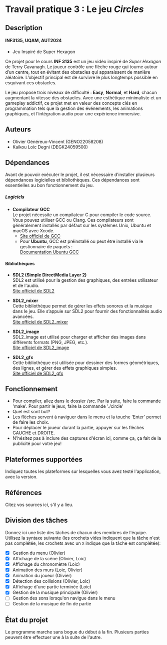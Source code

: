 # Travail pratique 3 : Le jeu *Circles*

## Description

#### INF3135, UQAM, AUT2024
* Jeu Inspiré de Super Hexagon

Ce projet pour le cours **INF 3135** est un jeu vidéo inspiré de *Super Hexagon* de Terry Cavanagh. Le joueur contrôle une flèche rouge qui tourne autour d’un centre, tout en évitant des obstacles qui apparaissent de manière aléatoire. L’objectif principal est de survivre le plus longtemps possible en esquivant ces obstacles.

Le jeu propose trois niveaux de difficulté : **Easy**, **Normal**, et **Hard**, chacun augmentant la vitesse des obstacles. Avec une esthétique minimaliste et un gameplay addictif, ce projet met en valeur des concepts clés en programmation tels que la gestion des événements, les animations graphiques, et l’intégration audio pour une expérience immersive.

## Auteurs

- Olivier Généreux-Vincent (GENO22058208)
- Kaikou Loic Degni (DEGK24059500)

## Dépendances

Avant de pouvoir exécuter le projet, il est nécessaire d'installer plusieurs dépendances logicielles et bibliothèques. Ces dépendances sont essentielles au bon fonctionnement du jeu.

##### Logiciels

- **Compilateur GCC**  
  Le projet nécessite un compilateur C pour compiler le code source. Vous pouvez utiliser GCC ou Clang. Ces compilateurs sont généralement installés par défaut sur les systèmes Unix, Ubuntu et macOS avec Xcode.  
  - [Site officiel de GCC](https://gcc.gnu.org/)
  - Pour **Ubuntu**, GCC est préinstallé ou peut être installé via le gestionnaire de paquets :  
    [Documentation Ubuntu GCC](https://packages.ubuntu.com/search?keywords=gcc)

#### Bibliothèques

- **SDL2 (Simple DirectMedia Layer 2)**  
  SDL2 est utilisé pour la gestion des graphiques, des entrées utilisateur et de l'audio.  
  [Site officiel de SDL2](https://www.libsdl.org/)

- **SDL2_mixer**  
  Cette bibliothèque permet de gérer les effets sonores et la musique dans le jeu. Elle s’appuie sur SDL2 pour fournir des fonctionnalités audio avancées.  
  [Site officiel de SDL2_mixer](https://www.libsdl.org/projects/SDL_mixer/)

- **SDL2_image**  
  SDL2_image est utilisé pour charger et afficher des images dans différents formats (PNG, JPEG, etc.).  
  [Site officiel de SDL2_image](https://www.libsdl.org/projects/SDL_image/)

- **SDL2_gfx**  
  Cette bibliothèque est utilisée pour dessiner des formes géométriques, des lignes, et gérer des effets graphiques simples.  
  [Site officiel de SDL2_gfx](https://www.ferzkopp.net/Software/SDL_gfx/)

## Fonctionnement

* Pour compiler, allez dans le dossier /src.  Par la suite, faire la commande 'make'.
  Pour partir le jeux, faire la commande './circle'
* Quel est sont but?
* Les flèches servent à naviguer dans le menu et la touche 'Enter' permet de faire les choix.
* Pour déplacer le joueur durant la partie, appuyer sur les flèches GAUCHE et DROITE.
* N'hésitez pas à inclure des captures d'écran ici, comme ça, ça fait de la
  publicité pour votre jeu!

## Plateformes supportées

Indiquez toutes les plateformes sur lesquelles vous avez testé l'application,
avec la version.

## Références

Citez vos sources ici, s'il y a lieu.

## Division des tâches

Donnez ici une liste des tâches de chacun des membres de l'équipe. Utilisez la
syntaxe suivante (les crochets vides indiquent que la tâche n'est pas
complétée, les crochets avec un `X` indique que la tâche est complétée):

* [X] Gestion du menu (Olivier)
* [X] Affichage de la scène (Olivier, Loic)
* [X] Affichage du chronomètre (Loic)
* [X] Animation des murs (Loic, Olivier)
* [X] Animation du joueur (Olivier)
* [X] Détection des collisions (Olivier, Loic)
* [X] Affichage d'une partie terminée (Loic)
* [X] Gestion de la musique principale (Olivier)
* [ ] Gestion des sons lorsqu'on navigue dans le menu
* [ ] Gestion de la musique de fin de partie

## État du projet

Le programme marche sans bogue du début à la fin.  Plusieurs parties peuvent être effectuer une à la suite de l'autre.
